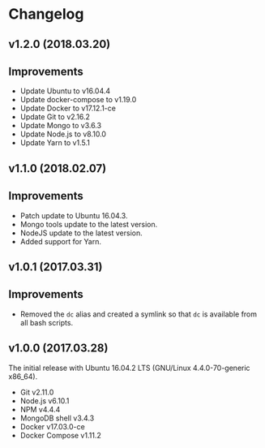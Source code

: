 # Changelog

## v1.2.0 (2018.03.20)

## Improvements

- Update Ubuntu to v16.04.4
- Update docker-compose to v1.19.0
- Update Docker to v17.12.1-ce
- Update Git to v2.16.2
- Update Mongo to v3.6.3
- Update Node.js to v8.10.0
- Update Yarn to v1.5.1

## v1.1.0 (2018.02.07)

## Improvements

- Patch update to Ubuntu 16.04.3.
- Mongo tools update to the latest version.
- NodeJS update to the latest version.
- Added support for Yarn.

## v1.0.1 (2017.03.31)

## Improvements

- Removed the `dc` alias and created a symlink so that `dc` is available from all bash scripts.

## v1.0.0 (2017.03.28)

The initial release with Ubuntu 16.04.2 LTS (GNU/Linux 4.4.0-70-generic x86_64).

- Git v2.11.0
- Node.js v6.10.1
- NPM v4.4.4
- MongoDB shell v3.4.3
- Docker v17.03.0-ce
- Docker Compose v1.11.2
